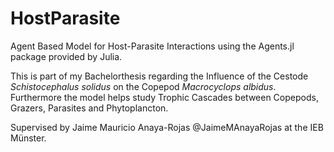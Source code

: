 # HostParasite

Agent Based Model for Host-Parasite Interactions using the Agents.jl package provided by Julia.

This is part of my Bachelorthesis regarding the Influence of the Cestode *Schistocephalus solidus* on the Copepod *Macrocyclops albidus*. 
Furthermore the model helps study Trophic Cascades between Copepods, Grazers, Parasites and Phytoplancton.

Supervised by Jaime Mauricio Anaya-Rojas @JaimeMAnayaRojas at the IEB Münster.
